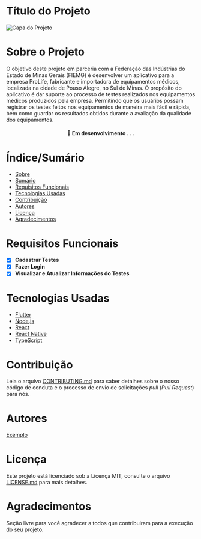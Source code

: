 # Título do Projeto


![Capa do Projeto](https://picsum.photos/850/280)

# Sobre o Projeto

O objetivo deste projeto em parceria com a Federação das Indústrias do Estado de Minas Gerais (FIEMG) é desenvolver um aplicativo para a empresa ProLife, fabricante e importadora de equipamentos médicos, localizada na cidade de Pouso Alegre, no Sul de Minas.
O propósito do aplicativo é dar suporte ao processo de testes realizados nos equipamentos médicos produzidos pela empresa. Permitindo que os usuários possam registrar os testes feitos nos equipamentos de maneira mais fácil e rápida, bem como guardar os resultados obtidos durante a avaliação da qualidade dos equipamentos.



<h4 align="center"> 
	🚧  Em desenvolvimento . . .
</h4>

# Índice/Sumário

* [Sobre](#sobre-o-projeto)
* [Sumário](#índice/sumário)
* [Requisitos Funcionais](#requisitos-funcionais)
* [Tecnologias Usadas](#tecnologias-usadas)
* [Contribuição](#contribuição)
* [Autores](#autores)
* [Licença](#licença)
* [Agradecimentos](#agradecimentos)


# Requisitos Funcionais 

- [x] **Cadastrar Testes**
- [x] **Fazer Login**
- [x] **Visualizar e Atualizar Informações do Testes**

# Tecnologias Usadas

- [Flutter](https://flutter.dev/)
- [Node.js](https://nodejs.org/en/)
- [React](https://pt-br.reactjs.org/)
- [React Native](https://reactnative.dev/)
- [TypeScript](https://www.typescriptlang.org/)

# Contribuição

Leia o arquivo [CONTRIBUTING.md](CONTRIBUTING.md) para saber detalhes sobre o nosso código de conduta e o processo de envio de solicitações *pull* (*Pull Request*) para nós.

# Autores

[Exemplo](https://github.com/testing-library/react-testing-library#contributors)

# Licença

Este projeto está licenciado sob a Licença MIT,  consulte o arquivo [LICENSE.md](LICENSE.md) para mais detalhes.

# Agradecimentos

Seção livre para você agradecer a todos que contribuiram para a execução do seu projeto.
